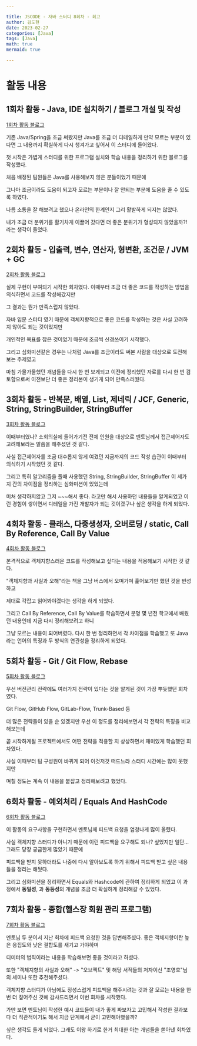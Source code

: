 ```yaml
---

title: JSCODE - 자바 스터디 8회차 - 회고
author: 김도현
date: 2023-02-27
categories: [Java]
tags: [Java]
math: true
mermaid: true

---
```


# 활동 내용

## 1회차 활동 - Java, IDE 설치하기 / 블로그 개설 및 작성

[1회차 활동 블로그](https://k-diger.github.io/posts/JSCODE-Java1/)

기존 Java/Spring을 조금 써봤지만 Java를 조금 더 디테일하게 만약 모르는 부분이 있다면 그 내용까지 확실하게 다시 챙겨가고 싶어서 이 스터디에 들어왔다.

첫 시작은 가볍게 스터디를 위한 프로그램 설치와 학습 내용을 정리하기 위한 블로그를 작성했다.

처음 배정된 팀원들은 Java를 사용해보지 않은 분들이었기 때문에

그나마 조금이라도 도움이 되고자 모르는 부분이나 잘 안되는 부분에 도움을 줄 수 있도록 하였다.

나름 소통을 잘 해보려고 했으나 온라인의 한계인지 그리 활발하게 되지는 않았다.

내가 조금 더 분위기를 활기차게 이끌어 갔다면 더 좋은 분위기가 형성되지 않았을까?! 라는 생각이 들었다.

## 2회차 활동 - 입출력, 변수, 연산자, 형변환, 조건문 / JVM + GC

[2회차 활동 블로그](https://k-diger.github.io/posts/JSCODE-Java2/)

실제 구현이 부여되기 시작한 회차였다. 이때부터 조금 더 좋은 코드를 작성하는 방법을 의식하면서 코드를 작성해갔지만

그 결과는 뭔가 만족스럽지 않았다.

자바 입문 스터디 였기 때문에 객체지향적으로 좋은 코드를 작성하는 것은 사실 고려하지 않아도 되는 것이었지만

개인적인 목표를 잡은 것이었기 때문에 조금씩 신경쓰이기 시작했다.

그리고 심화미션같은 경우는 나처럼 Java를 조금이라도 써본 사람을 대상으로 도전해보는 주제였고

마침 가물가물했던 개념들을 다시 한 번 보게되고 이전에 정리했던 자료를 다시 한 번 검토함으로써 이전보단 더 좋은 정리본이 생기게 되어 만족스러웠다.


## 3회차 활동 - 반복문, 배열, List, 제네릭 / JCF, Generic, String, StringBuilder, StringBuffer

[3회차 활동 블로그](https://k-diger.github.io/posts/JSCODE-Java3/)

이때부터였나? 소회의실에 들어가기전 전체 인원을 대상으로 멘토님께서 접근제어자도 고려해보라는 말씀을 해주셨던 것 같다.

사실 접근제어자를 조금 대수롭지 않게 여겼던 지금까지의 코드 작성 습관이 이때부터 의식하기 시작했던 것 같다.

그리고 특히 알고리즘을 풀때 사용했던 String, StringBuilder, StringBuffer 이 세가지 간의 차이점을 정리하는 심화미션이 있었는데

미처 생각하지않고 그저 ~~~해서 좋다. 라고만 해서 사용하던 내용들을 알게되었고 이런 경험이 쌓이면서 디테일을 가진 개발자가 되는 것이겠구나 싶은 생각을 하게 되었다.

## 4회차 활동 - 클래스, 다중생성자, 오버로딩 / static, Call By Reference, Call By Value

[4회차 활동 블로그](https://k-diger.github.io/posts/JSCODE-Java4/)

본격적으로 객체지향스러운 코드를 작성해보고 싶다는 내용을 적용해보기 시작한 것 같다.

"객체지향과 사실과 오해"라는 책을 그냥 버스에서 오며가며 훑어보기만 했던 것을 반성하고

제대로 각잡고 읽어봐야겠다는 생각을 하게 되었다.

그리고 Call By Reference, Call By Value를 학습하면서 분명 몇 년전 학교에서 배웠던 내용인데 지금 다시 정리해보려고 하니

그냥 모르는 내용이 되어버렸다. 다시 한 번 정리하면서 각 차이점을 학습했고 또 Java라는 언어의 특징과 두 방식의 연관성을 정리하게 되었다.

## 5회차 활동 - Git / Git Flow, Rebase

[5회차 활동 블로그](https://k-diger.github.io/posts/JSCODE-Java5/)

우선 버전관리 전략에도 여러가지 전략이 있다는 것을 알게된 것이 가장 뿌듯했던 회차였다.

Git Flow, GitHub Flow, GitLab-Flow, Trunk-Based 등

더 많은 전략들이 있을 순 있겠지만 우선 이 정도를 정리해보면서 각 전략의 특징을 비교해보는데

곧 시작하게될 프로젝트에서도 어떤 전략을 적용할 지 상상하면서 재미있게 학습했던 회차였다.

사실 이때부터 팀 구성원이 바뀌게 되어 이것저것 떠드느라 스터디 시간에는 많이 못했지만

며칠 정도는 계속 이 내용을 붙잡고 정리해보려고 했었다.

## 6회차 활동 - 예외처리 / Equals And HashCode

[6회차 활동 블로그](https://k-diger.github.io/posts/JSCODE-Java6/)

이 활동의 요구사항을 구현하면서 멘토님께 피드백 요청을 엄청나게 많이 올렸다.

사실 객체지향 스터디가 아니기 때문에 이런 피드백을 요구해도 되나? 싶었지만 일단... 그래도 당장 궁금한게 많았기 때문에

피드백을 받지 못하더라도 나중에 다시 알아보도록 하기 위해서 피드백 받고 싶은 내용들을 정리는 해뒀다.

그리고 심화미션을 정리하면서 Equals와 Hashcode에 관하여 정리하게 되었고 이 과정에서 **동일성**, 과 **동등성**의 개념을 조금 더 확실하게 정리해갈 수 있었다.

## 7회차 활동 - 종합(헬스장 회원 관리 프로그램)

[7회차 활동 블로그](https://k-diger.github.io/posts/JSCODE-Java7/)

멘토님 두 분이서 지난 회차에 피드백 요청한 것을 답변해주셨다. 좋은 객체지향이란 높은 응집도와 낮은 결합도를 새기고 가야하며

디미터의 법칙이라는 내용을 학습해보면 좋을 것이라고 하셨다.

또한 "객체지향의 사실과 오해" -> "오브젝트" 및 해당 서적들의 저자이신 "조영호"님의 세미나 또한 추천해주셨다.

객체지향 스터디가 아님에도 정성스럽게 피드백을 해주시려는 것과 잘 모르는 내용을 한 번 더 짚어주신 것에 감사드리면서 이번 회차를 시작했다.

가만 보면 멘토님이 작성한 예시 코드들이 내가 좋게 짜보자고 고민해서 작성한 결과보다 더 직관적이기도 해서 지금 단계에서 굳이 고민해야했을까?

싶은 생각도 들게 되었다. 그래도 이왕 하기로 한거 최대한 아는 개념들을 쏟아낸 회차였다.
